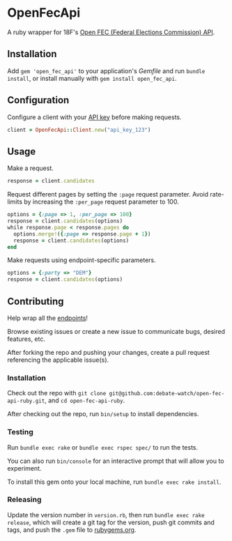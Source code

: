 # OpenFecApi

A ruby wrapper for 18F's [Open FEC (Federal Elections Commission) API](https://api.open.fec.gov/).

## Installation

Add `gem 'open_fec_api'` to your application's *Gemfile* and run `bundle install`, or install manually with `gem install open_fec_api`.

## Configuration

Configure a client with your [API key](https://api.data.gov/signup/) before making requests.

```` rb
client = OpenFecApi::Client.new("api_key_123")
````

## Usage

Make a request.

```` rb
response = client.candidates
````

Request different pages by setting the `:page` request parameter. Avoid rate-limits by increasing the `:per_page` request parameter to 100.

```` rb
options = {:page => 1, :per_page => 100}
response = client.candidates(options)
while response.page < response.pages do
  options.merge!({:page => response.page + 1})
  response = client.candidates(options)
end
````

Make requests using endpoint-specific parameters.

```` rb
options = {:party => "DEM"}
response = client.candidates(options)
````

## Contributing

Help wrap all the [endpoints](ENDPOINTS.md)!

Browse existing issues or create a new issue to communicate bugs, desired features, etc.

After forking the repo and pushing your changes, create a pull request referencing the applicable issue(s).

### Installation

Check out the repo with `git clone git@github.com:debate-watch/open-fec-api-ruby.git`, and `cd open-fec-api-ruby`.

After checking out the repo, run `bin/setup` to install dependencies.

### Testing

Run `bundle exec rake` or `bundle exec rspec spec/` to run the tests.

You can also run `bin/console` for an interactive prompt that will allow you to experiment.

To install this gem onto your local machine, run `bundle exec rake install`.

### Releasing

Update the version number in `version.rb`, then run `bundle exec rake release`, which will create a git tag for the version, push git commits and tags, and push the `.gem` file to [rubygems.org](https://rubygems.org).
